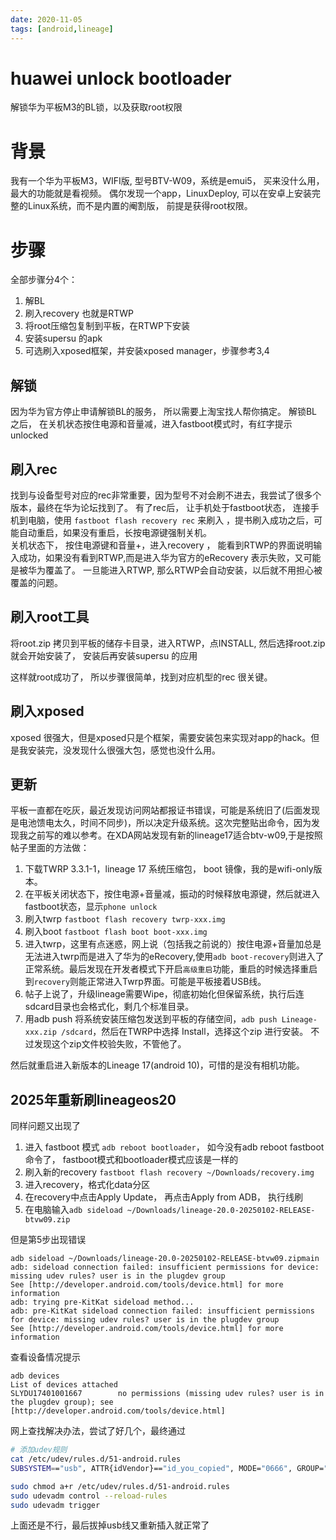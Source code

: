 ```yaml
---
date: 2020-11-05
tags: [android,lineage]
---
```


#  huawei unlock bootloader

解锁华为平板M3的BL锁，以及获取root权限

# 背景

我有一个华为平板M3，WIFI版, 型号BTV-W09，系统是emui5， 买来没什么用，最大的功能就是看视频。 偶尔发现一个app，LinuxDeploy, 可以在安卓上安装完整的Linux系统，而不是内置的阉割版， 前提是获得root权限。

# 步骤

全部步骤分4个：   
1. 解BL
2. 刷入recovery 也就是RTWP
3. 将root压缩包复制到平板，在RTWP下安装
4. 安装supersu 的apk
5. 可选刷入xposed框架，并安装xposed manager，步骤参考3,4

##  解锁

因为华为官方停止申请解锁BL的服务， 所以需要上淘宝找人帮你搞定。 解锁BL之后， 在关机状态按住电源和音量减，进入fastboot模式时，有红字提示unlocked


## 刷入rec

找到与设备型号对应的rec非常重要，因为型号不对会刷不进去，我尝试了很多个版本，最终在华为论坛找到了。 
有了rec后， 让手机处于fastboot状态， 连接手机到电脑，使用 `fastboot flash recovery rec` 来刷入 ，提书刷入成功之后，可能自动重启，如果没有重启，长按电源键强制关机。   
关机状态下， 按住电源键和音量+，进入recovery ， 能看到RTWP的界面说明输入成功，如果没有看到RTWP,而是进入华为官方的eRecovery 表示失败，又可能是被华为覆盖了。
一旦能进入RTWP, 那么RTWP会自动安装，以后就不用担心被覆盖的问题。

## 刷入root工具

将root.zip 拷贝到平板的储存卡目录，进入RTWP，点INSTALL,  然后选择root.zip 就会开始安装了， 安装后再安装supersu 的应用


这样就root成功了， 所以步骤很简单，找到对应机型的rec 很关键。 

## 刷入xposed 

xposed 很强大，但是xposed只是个框架，需要安装包来实现对app的hack。但是我安装完，没发现什么很强大包，感觉也没什么用。 


## 更新
平板一直都在吃灰，最近发现访问网站都报证书错误，可能是系统旧了(后面发现是电池馈电太久，时间不同步)，所以决定升级系统。这次完整贴出命令，因为发现我之前写的难以参考。在XDA网站发现有新的lineage17适合btv-w09,于是按照帖子里面的方法做：
1. 下载TWRP 3.3.1-1，lineage 17 系统压缩包， boot 镜像，我的是wifi-only版本。
2. 在平板关闭状态下，按住电源+音量减，振动的时候释放电源键，然后就进入fastboot状态，显示`phone unlock`
3. 刷入twrp `fastboot flash recovery twrp-xxx.img`
4. 刷入boot `fastboot flash boot boot-xxx.img`
5. 进入twrp，这里有点迷惑，网上说（包括我之前说的）按住电源+音量加总是无法进入twrp而是进入了华为的eRecovery,使用`adb boot-recovery`则进入了正常系统。最后发现在开发者模式下开启`高级重启`功能，重启的时候选择重启到`recovery`则能正常进入Twrp界面。可能是平板接着USB线。
6. 帖子上说了，升级lineage需要Wipe，彻底初始化但保留系统，执行后连sdcard目录也会格式化，剩几个标准目录。
7. 用adb push 将系统安装压缩包发送到平板的存储空间，`adb push Lineage-xxx.zip /sdcard`，然后在TWRP中选择 Install，选择这个zip 进行安装。 不过发现这个zip文件校验失败，不管他了。

然后就重启进入新版本的Lineage 17(android 10)，可惜的是没有相机功能。


## 2025年重新刷lineageos20
同样问题又出现了

1. 进入 fastboot 模式 `adb reboot bootloader`， 如今没有adb reboot fastboot命令了， fastboot模式和bootloader模式应该是一样的
2. 刷入新的recovery `fastboot flash recovery ~/Downloads/recovery.img`
3. 进入recovery，格式化data分区
4. 在recovery中点击Apply Update， 再点击Apply from ADB， 执行线刷
5. 在电脑输入`adb sideload ~/Downloads/lineage-20.0-20250102-RELEASE-btvw09.zip`

但是第5步出现错误
```
adb sideload ~/Downloads/lineage-20.0-20250102-RELEASE-btvw09.zipmain  
adb: sideload connection failed: insufficient permissions for device: missing udev rules? user is in the plugdev group
See [http://developer.android.com/tools/device.html] for more information
adb: trying pre-KitKat sideload method...
adb: pre-KitKat sideload connection failed: insufficient permissions for device: missing udev rules? user is in the plugdev group
See [http://developer.android.com/tools/device.html] for more information 
```

查看设备情况提示
```
adb devices
List of devices attached
SLYDU17401001667        no permissions (missing udev rules? user is in the plugdev group); see [http://developer.android.com/tools/device.html]
```

网上查找解决办法，尝试了好几个，最终通过
```sh
# 添加udev规则
cat /etc/udev/rules.d/51-android.rules
SUBSYSTEM=="usb", ATTR{idVendor}=="id_you_copied", MODE="0666", GROUP="plugdev"

sudo chmod a+r /etc/udev/rules.d/51-android.rules
sudo udevadm control --reload-rules
sudo udevadm trigger
```

上面还是不行，最后拔掉usb线又重新插入就正常了